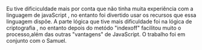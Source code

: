 Eu tive dificiculdade mais por conta que não tinha muita experiência com a linguagem de javaScript , no entanto foi divertido usar os recursos que essa linguagem dispõe.
A parte lógica que tive mais dificuldade foi na lógica de criptografia , no entanto depois do metódo "indexoff" facilitou muito o processo,além das outras "vantagens" de JavaScript.
O trabalho foi em conjunto com o Samuel.
